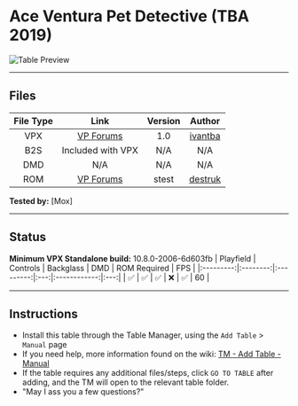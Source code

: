 ﻿# Ace Ventura Pet Detective (TBA 2019)

![Table Preview](../../images/vpx-aceventura-preview.png)

---

## Files
| File Type | Link | Version | Author | 
|:---------:|:----:|:-------:|:------:|
| VPX | [VP Forums](https://www.vpforums.org/index.php?app=downloads&showfile=14343) | 1.0 | [ivantba](https://www.vpforums.org/index.php?showuser=123858) |
| B2S | Included with VPX | N/A | N/A |
| DMD | N/A | N/A | N/A |
| ROM | [VP Forums](https://www.vpforums.org/index.php?app=downloads&showfile=575) | stest | [destruk](https://www.vpforums.org/index.php?showuser=5) |

**Tested by:** [Mox]

---

## Status
**Minimum VPX Standalone build:** 10.8.0-2006-6d603fb
| Playfield | Controls | Backglass | DMD | ROM Required | FPS | 
|:---------:|:--------:|:---------:|:---:|:------------:|:---:|
| :white_check_mark: | :white_check_mark: | :white_check_mark: | :x: | :white_check_mark: | 60 |

---

## Instructions

- Install this table through the Table Manager, using the `Add Table` > `Manual` page
- If you need help, more information found on the wiki: [TM - Add Table - Manual](https://github.com/LegendsUnchained/vpx-standalone-alp4k/wiki/%5B04%5D-%F0%9F%A7%A1-TM-%E2%80%90-Other-Features#add-table---manual)
- If the table requires any additional files/steps, click `GO TO TABLE` after adding, and the TM will open to the relevant table folder.
- "May I ass you a few questions?"

